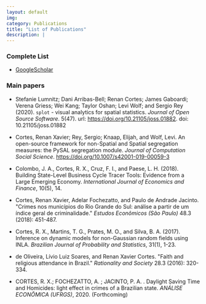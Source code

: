```yaml
---
layout: default
img: 
category: Publications
title: "List of Publications"
description: |
---
```


### Complete List
<!---
- [ResearchGate](https://www.researchgate.net/profile/Daniela_Cassol)
-->

- [GoogleScholar](https://scholar.google.com/citations?user=gNOcE4AAAAAJ&hl=en)

<!---
- [Complete list of publications](img/publication.pdf)
-->

### Main papers
- Stefanie Lumnitz; Dani Arribas-Bell; Renan Cortes; James Gaboardi; Verena Griess; Wei Kang; Taylor Oshan; Levi Wolf; and Sergio Rey (2020). `splot` - visual analytics for spatial statistics. *Journal of Open Source Software*. 5(47). url: https://doi.org/10.21105/joss.01882. doi: 10.21105/joss.01882

- Cortes, Renan Xavier; Rey, Sergio; Knaap, Elijah, and Wolf, Levi. An open-source framework for non-Spatial and Spatial segregation measures: the PySAL segregation module. *Journal of Computation Social Science*. https://doi.org/10.1007/s42001-019-00059-3

- Colombo, J. A., Cortes, R. X., Cruz, F. I., and Paese, L. H. (2018). Building State-Level Business Cycle Tracer Tools: Evidence from a Large Emerging Economy. *International Journal of Economics and Finance*, 10(5), 14.

- Cortes, Renan Xavier, Adelar Fochezatto, and Paulo de Andrade Jacinto. "Crimes nos municípios do Rio Grande do Sul: análise a partir de um índice geral de criminalidade." *Estudos Econômicos (São Paulo)* 48.3 (2018): 451-487.

- Cortes, R. X., Martins, T. G., Prates, M. O., and Silva, B. A. (2017). Inference on dynamic models for non-Gaussian random fields using INLA. *Brazilian Journal of Probability and Statistics*, 31(1), 1-23.

- de Oliveira, Lívio Luiz Soares, and Renan Xavier Cortes. "Faith and religious attendance in Brazil." *Rationality and Society* 28.3 (2016): 320-334.

- CORTES, R. X.; FOCHEZATTO, A. ; JACINTO, P. A. . Daylight Saving Time and Homicides: light effect in crimes of a Brazilian state. *ANÁLISE ECONÔMICA (UFRGS)*, 2020. (Forthcoming)

